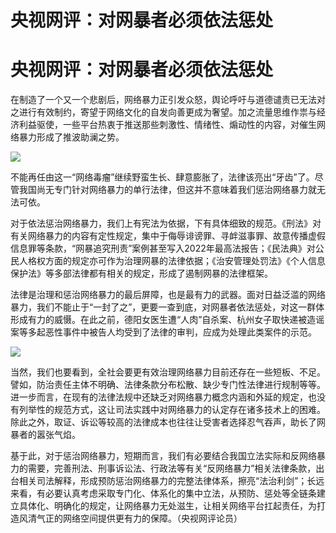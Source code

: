 # 央视网评：对网暴者必须依法惩处

# 央视网评：对网暴者必须依法惩处

在制造了一个又一个悲剧后，网络暴力正引发众怒，舆论呼吁与道德谴责已无法对之进行有效制约，寄望于网络文化的自发向善更成为奢望。加之流量思维作祟与经济利益驱使，一些平台热衷于推送那些刺激性、情绪性、煽动性的内容，对催生网络暴力形成了推波助澜之势。

![](https://inews.gtimg.com/om_bt/OXeP98FCDEwjKirYTZYZVrtCizVqFzt10my-38mqjdLJ0AA/1000)

不能再任由这一“网络毒瘤”继续野蛮生长、肆意膨胀了，法律该亮出“牙齿”了。尽管我国尚无专门针对网络暴力的单行法律，但这并不意味着我们惩治网络暴力就无法可依。

对于依法惩治网络暴力，我们上有宪法为依据，下有具体细致的规范。《刑法》对有关网络暴力的内容有定性规定，集中于侮辱诽谤罪、寻衅滋事罪、故意传播虚假信息罪等条款，“网暴追究刑责”案例甚至写入2022年最高法报告；《民法典》对公民人格权方面的规定亦可作为治理网暴的法律依据；《治安管理处罚法》《个人信息保护法》等多部法律都有相关的规定，形成了遏制网暴的法律框架。

法律是治理和惩治网络暴力的最后屏障，也是最有力的武器。面对日益泛滥的网络暴力，我们不能止于“一封了之”，更要一查到底，对网暴者依法惩处，对这一群体形成有力的威慑。在此之前，德阳女医生遭“人肉”自杀案、杭州女子取快递被造谣案等多起恶性事件中被告人均受到了法律的审判，应成为处理此类案件的示范。

![](https://inews.gtimg.com/om_bt/Oe6MHBr_1o0XMmNX-h74QBWulsDO5_y4wC-M401_U1qq0AA/1000)

当然，我们也要看到，全社会要更有效治理网络暴力目前还存在一些短板、不足。譬如，防治责任主体不明确、法律条款分布松散、缺少专门性法律进行规制等等。进一步而言，在现有的法律法规中还缺乏对网络暴力概念内涵和外延的规定，也没有列举性的规范方式，这让司法实践中对网络暴力的认定存在诸多技术上的困难。除此之外，取证、诉讼等较高的法律成本也往往让受害者选择忍气吞声，助长了网暴者的嚣张气焰。

基于此，对于惩治网络暴力，短期而言，我们有必要结合我国立法实际和反网络暴力的需要，完善刑法、刑事诉讼法、行政法等有关“反网络暴力”相关法律条款，出台相关司法解释，形成预防惩治网络暴力的完整法律体系，擦亮“法治利剑”；长远来看，有必要认真考虑采取专门化、体系化的集中立法，从预防、惩处等全链条建立具体化、明确化的规定，让网络暴力无处滋生，让相关网络平台扛起责任，为打造风清气正的网络空间提供更有力的保障。（央视网评论员）

